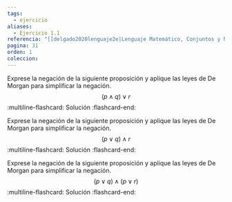 ```yaml
---
tags:
  - ejercicio
aliases:
  - Ejercicio 1.1
referencia: "[[delgado2020lenguaje2e|Lenguaje Matemático, Conjuntos y Números (2a ed)]]"
pagina: 31
orden: 1
coleccion:
---
```

Exprese la negación de la siguiente proposición y aplique las leyes de De Morgan para simplificar la negación.
$$(p \land q) \lor r$$
:multiline-flashcard:
Solución
:flashcard-end:

Exprese la negación de la siguiente proposición y aplique las leyes de De Morgan para simplificar la negación.
$$(p \lor q) \land r$$
:multiline-flashcard:
Solución
:flashcard-end:

Exprese la negación de la siguiente proposición y aplique las leyes de De Morgan para simplificar la negación.
$$(p \lor q) \land (p \lor r)$$
:multiline-flashcard:
Solución
:flashcard-end: